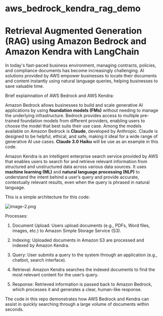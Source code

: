 # aws_bedrock_kendra_rag_demo

# **Retrieval Augmented Generation (RAG) using Amazon Bedrock and Amazon Kendra with LangChain**

In today's fast-paced business environment, managing contracts, policies, and compliance documents has become increasingly challenging. AI solutions provided by AWS empower businesses to locate their documents and content instantly using natural language queries, helping businesses to save valuable time.

Brief explainnation of AWS Bedrock and AWS Kendra:

Amazon Bedrock allows businesses to build and scale generative AI applications by using **foundation models (FMs)** without needing to manage the underlying infrastructure. Bedrock provides access to multiple pre-trained foundation models from different providers, enabling users to choose the model that best suits their use case. Among the models available on Amazon Bedrock is **Claude**, developed by Anthropic. Claude is designed to be helpful, ethical, and safe, making it ideal for a wide range of generative AI use cases. **Claude 3.0 Haiku** will be use as an example in this code.

Amazon Kendra is an intelligent enterprise search service provided by AWS that enables users to search for and retrieve relevant information from structured and unstructured data across various data sources. It uses **machine learning (ML)** and **natural language processing (NLP)** to understand the intent behind a user’s query and provide accurate, contextually relevant results, even when the query is phrased in natural language.

This is a simple architecture for this code:

![image-2.png](attachment:image-2.png)

Processes:
1. Document Upload: Users upload documents (e.g., PDFs, Word files, images, etc.) to Amazon Simple Storage Service (S3).

2. Indexing: Uploaded documents in Amazon S3 are processed and indexed by Amazon Kendra.

3. Query: User submits a query to the system through an application (e.g., chatbot, search interface).

4. Retrieval: Amazon Kendra searches the indexed documents to find the most relevant content for the user’s query.

5. Response: Retrieved information is passed back to Amazon Bedrock, which processes it and generates a clear, human-like response.

The code in this repo demonstrates how AWS Bedrock and Kendra can assist in quickly searching through a large volume of documents within seconds.
